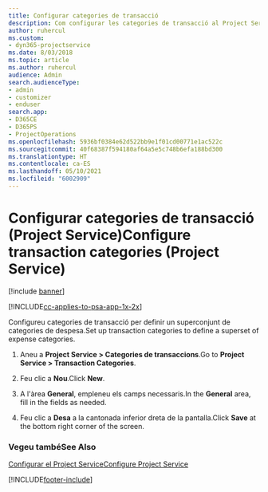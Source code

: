 ```yaml
---
title: Configurar categories de transacció
description: Com configurar les categories de transacció al Project Service
author: ruhercul
ms.custom:
- dyn365-projectservice
ms.date: 8/03/2018
ms.topic: article
ms.author: ruhercul
audience: Admin
search.audienceType:
- admin
- customizer
- enduser
search.app:
- D365CE
- D365PS
- ProjectOperations
ms.openlocfilehash: 5936bf0384e62d522bb9e1f01cd00771e1ac522c
ms.sourcegitcommit: 40f68387f594180af64a5e5c748b6efa188bd300
ms.translationtype: HT
ms.contentlocale: ca-ES
ms.lasthandoff: 05/10/2021
ms.locfileid: "6002909"
---
```

# <a name="configure-transaction-categories-project-service"></a><span data-ttu-id="98049-103">Configurar categories de transacció (Project Service)</span><span class="sxs-lookup"><span data-stu-id="98049-103">Configure transaction categories (Project Service)</span></span>

[!include [banner](../includes/psa-now-project-operations.md)]

[!INCLUDE[cc-applies-to-psa-app-1x-2x](../includes/cc-applies-to-psa-app-1x-2x.md)]

<span data-ttu-id="98049-104">Configureu categories de transacció per definir un superconjunt de categories de despesa.</span><span class="sxs-lookup"><span data-stu-id="98049-104">Set up transaction categories to define a superset of expense categories.</span></span>  
  
1.  <span data-ttu-id="98049-105">Aneu a **Project Service > Categories de transaccions**.</span><span class="sxs-lookup"><span data-stu-id="98049-105">Go to **Project Service > Transaction Categories**.</span></span>  
  
2.  <span data-ttu-id="98049-106">Feu clic a **Nou**.</span><span class="sxs-lookup"><span data-stu-id="98049-106">Click **New**.</span></span>  
  
3.  <span data-ttu-id="98049-107">A l'àrea **General**, empleneu els camps necessaris.</span><span class="sxs-lookup"><span data-stu-id="98049-107">In the **General** area, fill in the fields as needed.</span></span>  
  
4.  <span data-ttu-id="98049-108">Feu clic a **Desa** a la cantonada inferior dreta de la pantalla.</span><span class="sxs-lookup"><span data-stu-id="98049-108">Click **Save** at the bottom right corner of the screen.</span></span>  
  
### <a name="see-also"></a><span data-ttu-id="98049-109">Vegeu també</span><span class="sxs-lookup"><span data-stu-id="98049-109">See Also</span></span>  
 [<span data-ttu-id="98049-110">Configurar el Project Service</span><span class="sxs-lookup"><span data-stu-id="98049-110">Configure Project Service</span></span>](../psa/configure.md)


[!INCLUDE[footer-include](../includes/footer-banner.md)]